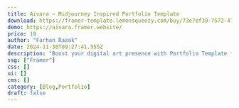 ```yaml
---
title: Aivara — Midjourney Inspired Portfolio Template
download: https://framer-template.lemonsqueezy.com/buy/73e7ef39-7572-4700-91d0-530ac5dcb04e?discount=0
demo: https://aivara.framer.website/
price: 19
author: "Farhan Razak"
date: 2024-11-30T09:27:41.555Z
description: "Boost your digital art presence with Portfolio Template for Midjourney & AI Photography. Features CMS, micro interactions, custom cursor, and smooth animations. Fully responsive and customizable for a professional, polished showcase"
ssg: ["Framer"]
css: []
ui: []
cms: []
category: [Blog,Portfolio]
draft: false
---
```

